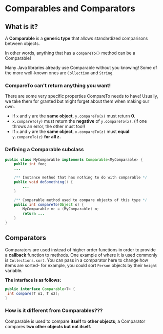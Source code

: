 # Comparables and Comparators

## What is it?

A **Comparable** is a **generic type** that allows standardized comparisons between objects. 

In other words, anything that has a `compareTo()` method can be a Comparable!

Many Java libraries already use Comparable without you knowing! Some of the more well-known ones are `Collection` and `String`.

### CompareTo can't return anything you want!

There are some very specific properties CompareTo needs to have! Usually, we take them for granted but might forget about them when making our own.

* If `x` and `y` are the **same object**, `y.compareTo(x)` must return **0.**
* `x.compareTo(y)` must return the **negative** of `y.compareTo(x)`. \(if one throws an error, the other must too!\)
* If `x` and `y` are the **same object**, `x.compareTo(z)` must **equal** `y.compareTo(z)` **for all z.**

### Defining a Comparable subclass

```java
public class MyComparable implements Comparable<MyComparable> {
    public int foo;
    ...

    /** Instance method that has nothing to do with comparable */
    public void doSomething() {
        ...
    }

    /** Comparable method used to compare objects of this type */
    public int compareTo(Object o) {
        MyComparable mc = (MyComparable) o;
        return ...
    }
}
```

## **Comparators**

Comparators are used instead of higher order functions in order to provide a **callback** function to methods. One example of where it is used commonly is `Collections.sort`. You can pass in a comparator here to change how items are sorted- for example, you could sort `Person` objects by their `height` variable.

**The interface is as follows:**

```java
public interface Comparable<T> {
 int compare(T o1, T o2);
}
```

### How is it different from Comparables???

Comparable is used to compare **itself** to **other objects**; a Comparator compares **two other objects but not itself.**



